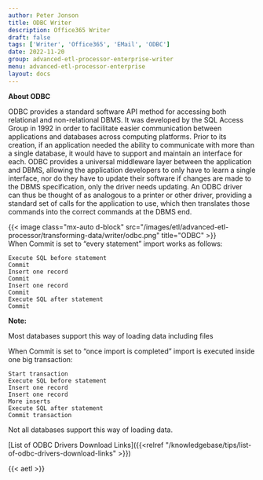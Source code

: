```yaml
---
author: Peter Jonson
title: ODBC Writer
description: Office365 Writer
draft: false
tags: ['Writer', 'Office365', 'EMail', 'ODBC']
date: 2022-11-20
group: advanced-etl-processor-enterprise-writer
menu: advanced-etl-processor-enterprise
layout: docs
---
```


**About ODBC**

ODBC provides a standard software API method for accessing both relational and non-relational DBMS. It was developed by the SQL Access Group in 1992 in order to facilitate easier communication between applications and databases across computing platforms. Prior to its creation, if an application needed the ability to communicate with more than a single database, it would have to support and maintain an interface for each. ODBC provides a universal middleware layer between the application and DBMS, allowing the application developers to only have to learn a single interface, nor do they have to update their software if changes are made to the DBMS specification, only the driver needs updating. An ODBC driver can thus be thought of as analogous to a printer or other driver, providing a standard set of calls for the application to use, which then translates those commands into the correct commands at the DBMS end.

{{< image class="mx-auto d-block"  src="/images/etl/advanced-etl-processor/transforming-data/writer/odbc.png" title="ODBC" >}}
\
When Commit is set to “every statement” import works as follows:

```
Execute SQL before statement
Commit
Insert one record
Commit
Insert one record
Commit
Execute SQL after statement
Commit
```

**Note:**

Most databases support this way of loading data including files

When Commit is set to “once import is completed” import is executed inside one big transaction:

```
Start transaction
Execute SQL before statement
Insert one record
Insert one record
More inserts
Execute SQL after statement
Commit transaction
```

Not all databases support this way of loading data.

[List of ODBC Drivers Download Links]({{<relref "/knowledgebase/tips/list-of-odbc-drivers-download-links" >}})

{{< aetl >}}
